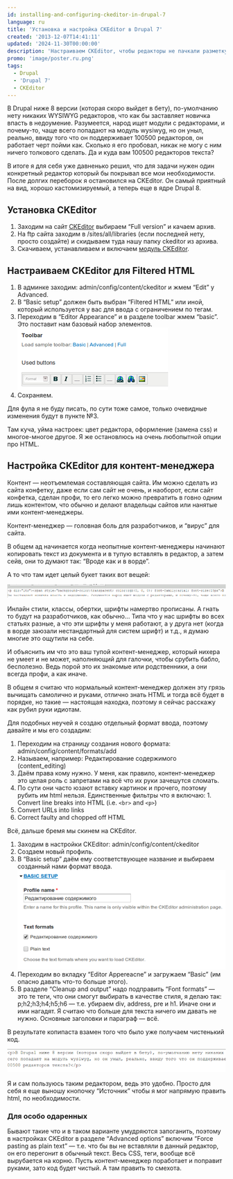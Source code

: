 ```yaml
---
id: installing-and-configuring-ckeditor-in-drupal-7
language: ru
title: 'Установка и настройка CKEditor в Drupal 7'
created: '2013-12-07T14:41:11'
updated: '2024-11-30T00:00:00'
description: 'Настраиваем CKEditor, чтобы редакторы не пачкали разметку.'
promo: 'image/poster.ru.png'
tags:
  - Drupal
  - 'Drupal 7'
  - CKEditor
---
```


В Drupal ниже 8 версии (которая скоро выйдет в бету), по-умолчанию нету никаких
WYSIWYG редакторов, что как бы заставляет новичка впасть в недоумение.
Разумеется, народ ищет модули с редакторами, и почему-то, чаще всего попадают на
модуль wysiwyg, но он уныл, реально, ввиду того что он поддерживает 100500
редакторов, он работает черт пойми как. Сколько я его пробовал, никак не могу с
ним ничего толкового сделать. Да и куда вам 100500 редакторов текста?

В итоге я для себя уже давненько решил, что для задачи нужен один конкретный
редактор который бы покрывал все мои необходимости. После долгих переборок я
остановился на CKEditor. Он самый приятный на вид, хорошо кастомизируемый, а
теперь еще в ядре Drupal 8.

## Установка CKEditor

1. Заходим на сайт [CKEditor](http://ckeditor.com/download) выбираем “Full
   version” и качаем архив.
2. На ftp сайта заходим в /sites/all/libraries (если последней нету, просто
   создайте) и скидываем туда нашу папку ckeditor из архива.
3. Скачиваем, устанавливаем и
   включаем [модуль CKEditor](https://drupal.org/project/ckeditor).

## Настраиваем CKEditor для Filtered HTML

1. В админке заходим: admin/config/content/ckeditor и жмем “Edit” у Advanced.
2. В “Basic setup” должен быть выбран “Filtered HTML” или иной, который
   используется у вас для ввода с ограничением по тегам.
3. Переходим в “Editor Appearance” и в разделе toolbar жмем “basic”. Это
   поставит нам базовый набор элементов.
   ![Basic CKEditor](image/1.png)
4. Сохраняем.

Для фула я не буду писать, по сути тоже самое, только очевидные изменения будут
в пункте №3.

Там куча, уйма настроек: цвет редактора, оформление (замена css) и многое-многое
другое. Я же остановлюсь на очень любопытной опции про HTML.

## Настройка CKEditor для контент-менеджера

Контент — неотъемлемая составляющая сайта. Им можно сделать из сайта конфетку,
даже если сам сайт не очень, и наоборот, если сайт конфетка, сделан профи, то
его легко можно превратить в говно одним лишь контентом, что обычно и делают
владельцы сайтов или нанятые ими контент-менеджеры.

Контент-менеджер — головная боль для разработчиков, и “вирус” для сайта.

В общем ад начинается когда неопытные контент-менеджеры начинают копировать
текст из документа и в тупую вставлять в редактор, а затем сейв, они то думают
так: “Вроде как и в ворде”.

А то что там идет целый букет таких вот вещей:

![Плохой результат.](image/2.png)

Инлайн стили, классы, обертки, шрифты намертво прописаны. А гнать то будут на
разработчиков, как обычно… Типа что у нас шрифты во всех статьях разные, а что
эти шрифты у меня работают, а у друга нет (когда в ворде заюзали нестандартный
для систем шрифт) и т.д., я думаю многие это ощутили на себе.

И объяснить им что это ваш тупой контент-менеджер, который нихера не умеет и не
может, наполняющий для галочки, чтобы срубить бабло, бесполезно. Ведь порой это
их знакомые или родственники, а они всегда профи, а как иначе.

В общем я считаю что нормальный контент-менеджер должен эту грязь вычищать
самолично и руками, отлично знать HTML и тогда всё будет в порядке, но такие —
настоящая находка, поэтому я сейчас расскажу как рубил руки идиотам.

Для подобных неучей я создаю отдельный формат ввода, поэтому давайте и мы его
создадим:

1. Переходим на страницу создания нового формата:
   admin/config/content/formats/add
2. Называем, например: Редактирование содержимого (content_editing)
3. Даём права кому нужно. У меня, как правило, контент-менеджер это целая роль с
   запретами на всё что их руки зачешутся сломать.
4. По сути они часто юзают вставку картинок и прочего, поэтому рубить им html
   нельзя. Единственные фильтры что я включаю: 1. Convert line breaks into
   HTML (i.e. `<br>` and `<p>`)
5. Convert URLs into links
6. Correct faulty and chopped off HTML

Всё, дальше бремя мы скинем на CKEditor.

1. Заходим в настройки CKEditor: admin/config/content/ckeditor
2. Создаем новый профиль.
3. В “Basic setup” даём ему соответствующее название и выбираем созданный нами
   формат ввода.
   ![Setup](image/3.png)
4. Переходим во вкладку “Editor Appereacne” и загружаем “Basic” (им опасно
   давать что-то больше этого).
5. В разделе “Cleanup and output” надо подправить “Font formats” — это те теги,
   что они смогут выбирать в качестве стиля, я делаю так: p;h2;h3;h4;h5;h6 —
   т.е. убираем div, address, pre и h1. Иначе они и ими нагадят. Я считаю что
   больше для текста ничего им давать не нужно. Основные заголовки и параграф —
   всё.

В результате копипаста взамен того что было уже получаем чистенький код.

![Good](image/4.png)

Я и сам пользуюсь таким редактором, ведь это удобно. Просто для себя я еще
выношу кнопочку “Источник” чтобы я мог напрямую править html, по необходимости.

### Для особо одаренных

Бывают такие что и в таком варианте умудряются запоганить, поэтому в настройках
CKEditor в разделе “Advanced options” включим “Force pasting as plain text” —
т.е. что бы вы не вставляли в данный редактор, он его перегонит в обычный текст.
Весь CSS, теги, вообще всё вырубается на корню. Пусть контент-менеджер
поработает и поправит руками, зато код будет чистый. А там править то смехота.
